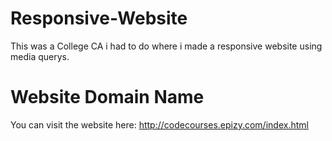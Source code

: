 # Responsive-Website
This was a College CA i had to do where i made a responsive website using media querys.

# Website Domain Name
You can visit the website here: http://codecourses.epizy.com/index.html
